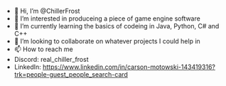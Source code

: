 - 👋 Hi, I’m @ChillerFrost
- 👀 I’m interested in produceing a piece of game engine software
- 🌱 I’m currently learning the basics of codeing in Java, Python, C# and C++
- 💞️ I’m looking to collaborate on whatever projects I could help in
- 📫 How to reach me 
- Discord: real_chiller_frost
- LinkedIn: https://www.linkedin.com/in/carson-motowski-143419316?trk=people-guest_people_search-card

<!---
ChillerFrost/ChillerFrost is a ✨ special ✨ repository because its `README.md` (this file) appears on your GitHub profile.
You can click the Preview link to take a look at your changes.
--->
